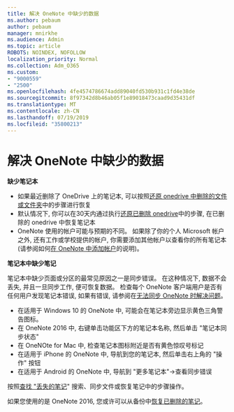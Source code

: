 ```yaml
---
title: 解决 OneNote 中缺少的数据
ms.author: pebaum
author: pebaum
manager: mnirkhe
ms.audience: Admin
ms.topic: article
ROBOTS: NOINDEX, NOFOLLOW
localization_priority: Normal
ms.collection: Adm_O365
ms.custom:
- "9000559"
- "2500"
ms.openlocfilehash: 4fe4574786674add89040fd530b931c1fd4e38de
ms.sourcegitcommit: 8f97342d8b46ab05f1e89018473caad9d35431df
ms.translationtype: MT
ms.contentlocale: zh-CN
ms.lasthandoff: 07/19/2019
ms.locfileid: "35800213"
---
```

# <a name="resolving-missing-data-in-onenote"></a>解决 OneNote 中缺少的数据

**缺少笔记本**

- 如果最近删除了 OneDrive 上的笔记本, 可以按照[还原 onedrive 中删除的文件或文件夹](https://support.office.com/article/949ada80-0026-4db3-a953-c99083e6a84f)中的步骤进行恢复
- 默认情况下, 你可以在30天内通过执行[还原已删除 onedrive](https://docs.microsoft.com/onedrive/restore-deleted-onedrive)中的步骤, 在已删除的 onedrive 中恢复笔记本
- OneNote 使用的帐户可能与预期的不同。 如果除了你的个人 Microsoft 帐户之外, 还有工作或学校提供的帐户, 你需要添加其他帐户以查看你的所有笔记本 (请参阅如何[在 OneNote 中添加帐户](https://support.office.com/article/5afff855-54ee-47e4-a773-db048d4ac299)的说明)。

**笔记本中缺少笔记**

笔记本中缺少页面或分区的最常见原因之一是同步错误。 在这种情况下, 数据不会丢失, 并且一旦同步工作, 便可恢复数据。 检查每个 OneNote 客户端用户是否有任何用户发现笔记本错误, 如果有错误, 请参阅在[无法同步 OneNote 时解决问题](https://support.office.com/article/299495ef-66d1-448f-90c1-b785a6968d45)。

- 在适用于 Windows 10 的 OneNote 中, 可能会在笔记本旁边显示黄色三角警告图标。
- 在 OneNote 2016 中, 右键单击功能区下方的笔记本名称, 然后单击 "笔记本同步状态"
- 在 OneNOte for Mac 中, 检查笔记本图标附近是否有黄色惊叹号标记
- 在适用于 iPhone 的 OneNote 中, 导航到您的笔记本, 然后单击右上角的 "操作" 按钮
- 在适用于 Android 的 OneNote 中, 导航到 "更多笔记本"->查看同步错误

按照[查找 "丢失的笔记](https://support.office.com/article/32cb2bd7-afe7-44d2-a711-398a88421287)" 搜索、同步文件或恢复笔记中的步骤操作。

如果您使用的是 OneNote 2016, 您或许可以从备份中[恢复已删除的笔记](https://support.office.com/article/32ed1036-74fd-4c21-bc28-033a486e6b14)。